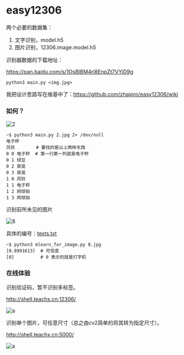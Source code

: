 ﻿# easy12306

两个必要的数据集：

1. 文字识别，model.h5
2. 图片识别，12306.image.model.h5

识别器数据的下载地址：

https://pan.baidu.com/s/1OsBIBM4rl8EnpZt7VYiD9g

`python3 main.py <img.jpg>`

我把设计思路写在维基中了：https://github.com/zhaipro/easy12306/wiki

### 如何？

![2](https://user-images.githubusercontent.com/8620842/51320752-d6f2cc00-1a9b-11e9-9d2d-7d1e25ddadc5.jpg)

```
~$ python3 main.py 2.jpg 2> /dev/null
电子秤
风铃        # 要找的是以上两样东西
0 0 电子秤  # 第一行第一列就是电子秤
0 1 绿豆
0 2 蒸笼
0 3 蒸笼
1 0 风铃
1 1 电子秤
1 2 网球拍
1 3 网球拍
```

识别前所未见的图片

![8](https://user-images.githubusercontent.com/8620842/51799645-a01c7300-225e-11e9-8214-296773112484.jpg)

具体的编号：[texts.txt](texts.txt)

```
~$ python3 mlearn_for_image.py 8.jpg
[0.8991613]  # 可信度
[0]          # 0 表示的就是打字机
```

### 在线体验

识别验证码，暂不识别多标签。

http://shell.teachx.cn:12306/

![a](https://user-images.githubusercontent.com/8620842/51885312-e809da00-23c5-11e9-93a3-78d5e8b4ac18.png)

识别单个图片，可任意尺寸（总之由cv2简单的将其转为指定尺寸）。

http://shell.teachx.cn:5000/

![a](https://user-images.githubusercontent.com/8620842/51879603-21831b00-23af-11e9-8d16-9ae64866ca4c.jpg)

